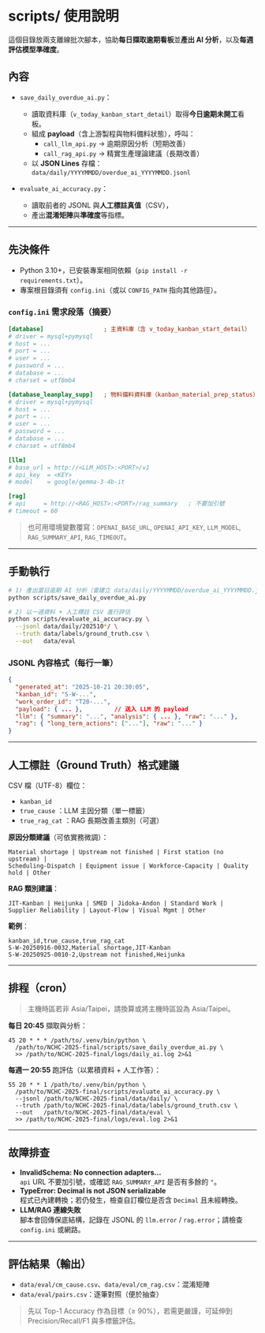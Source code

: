 # scripts/ 使用說明

這個目錄放兩支離線批次腳本，協助**每日擷取逾期看板**並**產出 AI 分析**，以及**每週評估模型準確度**。

## 內容
- `save_daily_overdue_ai.py`：
  - 讀取資料庫（`v_today_kanban_start_detail`）取得**今日逾期未開工**看板。
  - 組成 **payload**（含上游製程與物料備料狀態），呼叫：
    - `call_llm_api.py` → 逾期原因分析（短期改善）
    - `call_rag_api.py` → 精實生產理論建議（長期改善）
  - 以 **JSON Lines** 存檔：`data/daily/YYYYMMDD/overdue_ai_YYYYMMDD.jsonl`

- `evaluate_ai_accuracy.py`：
  - 讀取前者的 JSONL 與**人工標註真值**（CSV），
  - 產出**混淆矩陣**與**準確度**等指標。

---

## 先決條件
- Python 3.10+，已安裝專案相同依賴（`pip install -r requirements.txt`）。
- 專案根目錄須有 `config.ini`（或以 `CONFIG_PATH` 指向其他路徑）。

### `config.ini` 需求段落（摘要）
```ini
[database]                 ; 主資料庫（含 v_today_kanban_start_detail）
# driver = mysql+pymysql
# host = ...
# port = ...
# user = ...
# password = ...
# database = ...
# charset = utf8mb4

[database_leanplay_supp]   ; 物料備料資料庫（kanban_material_prep_status）
# driver = mysql+pymysql
# host = ...
# port = ...
# user = ...
# password = ...
# database = ...
# charset = utf8mb4

[llm]
# base_url = http://<LLM_HOST>:<PORT>/v1
# api_key  = <KEY>
# model    = google/gemma-3-4b-it

[rag]
# api     = http://<RAG_HOST>:<PORT>/rag_summary   ; 不要加引號
# timeout = 60
```
> 也可用環境變數覆寫：`OPENAI_BASE_URL`, `OPENAI_API_KEY`, `LLM_MODEL`, `RAG_SUMMARY_API`, `RAG_TIMEOUT`。

---

## 手動執行
```bash
# 1) 產出當日逾期 AI 分析（會建立 data/daily/YYYYMMDD/overdue_ai_YYYYMMDD.jsonl）
python scripts/save_daily_overdue_ai.py

# 2) 以一週資料 + 人工標註 CSV 進行評估
python scripts/evaluate_ai_accuracy.py \
  --jsonl data/daily/202510*/ \
  --truth data/labels/ground_truth.csv \
  --out   data/eval
```

### JSONL 內容格式（每行一筆）
```json
{
  "generated_at": "2025-10-21 20:30:05",
  "kanban_id": "S-W-...",
  "work_order_id": "T20-...",
  "payload": { ... },         // 送入 LLM 的 payload
  "llm": { "summary": "...", "analysis": { ... }, "raw": "..." },
  "rag": { "long_term_actions": ["..."], "raw": "..." }
}
```

---

## 人工標註（Ground Truth）格式建議
CSV 檔（UTF-8）欄位：
- `kanban_id`
- `true_cause`   ：LLM 主因分類（單一標籤）
- `true_rag_cat` ：RAG 長期改善主類別（可選）

**原因分類建議**（可依實務微調）：
```
Material shortage | Upstream not finished | First station (no upstream) |
Scheduling-Dispatch | Equipment issue | Workforce-Capacity | Quality hold | Other
```
**RAG 類別建議**：
```
JIT-Kanban | Heijunka | SMED | Jidoka-Andon | Standard Work |
Supplier Reliability | Layout-Flow | Visual Mgmt | Other
```

**範例**：
```csv
kanban_id,true_cause,true_rag_cat
S-W-20250916-0032,Material shortage,JIT-Kanban
S-W-20250925-0010-2,Upstream not finished,Heijunka
```

---

## 排程（cron）
> 主機時區若非 Asia/Taipei，請換算或將主機時區設為 Asia/Taipei。

**每日 20:45** 擷取與分析：
```cron
45 20 * * * /path/to/.venv/bin/python \
  /path/to/NCHC-2025-final/scripts/save_daily_overdue_ai.py \
  >> /path/to/NCHC-2025-final/logs/daily_ai.log 2>&1
```

**每週一 20:55** 跑評估（以累積資料 + 人工作答）：
```cron
55 20 * * 1 /path/to/.venv/bin/python \
  /path/to/NCHC-2025-final/scripts/evaluate_ai_accuracy.py \
  --jsonl /path/to/NCHC-2025-final/data/daily/ \
  --truth /path/to/NCHC-2025-final/data/labels/ground_truth.csv \
  --out   /path/to/NCHC-2025-final/data/eval \
  >> /path/to/NCHC-2025-final/logs/eval.log 2>&1
```

---

## 故障排查
- **InvalidSchema: No connection adapters...**  
  `api` URL 不要加引號，或確認 `RAG_SUMMARY_API` 是否有多餘的 `"`。
- **TypeError: Decimal is not JSON serializable**  
  程式已內建轉換；若仍發生，檢查自訂欄位是否含 `Decimal` 且未經轉換。
- **LLM/RAG 連線失敗**  
  腳本會回傳保底結構，記錄在 JSONL 的 `llm.error` / `rag.error`；請檢查 `config.ini` 或網路。

---

## 評估結果（輸出）
- `data/eval/cm_cause.csv`、`data/eval/cm_rag.csv`：混淆矩陣
- `data/eval/pairs.csv`：逐筆對照（便於抽查）

> 先以 Top-1 Accuracy 作為目標（≥ 90%），若需更嚴謹，可延伸到 Precision/Recall/F1 與多標籤評估。